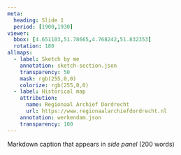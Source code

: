 ```yaml
---
meta:
  heading: Slide 1
  period: [1900,1930]
viewer:
  bbox: [4.651103,51.78665,4.768242,51.832353]
  rotation: 180
allmaps:
  - label: Sketch by me
    annotation: sketch-section.json
    transparency: 50
    mask: rgb(255,0,0)
    colorize: rgb(255,0,0)
  - label: Historical map
    attribution:
      name: Regionaal Archief Dordrecht
      url: https://www.regionaalarchiefdordrecht.nl
    annotation: werkendam.json
    transparency: 100
---
```

Markdown caption that appears in *side panel* (200 words)
